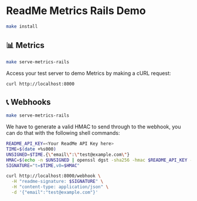 # ReadMe Metrics Rails Demo

```sh
make install
```

## 📊 Metrics

```sh
make serve-metrics-rails
```

Access your test server to demo Metrics by making a cURL request:

```sh
curl http://localhost:8000
```

## 📞 Webhooks

```sh
make serve-metrics-rails
```

We have to generate a valid HMAC to send through to the webhook, you can do that with the following shell commands:

```sh
README_API_KEY=<Your ReadMe API Key here>
TIME=$(date +%s000)
UNSIGNED=$TIME.{\"email\":\"test@example.com\"}
HMAC=$(echo -n $UNSIGNED | openssl dgst -sha256 -hmac $README_API_KEY -hex)
SIGNATURE="t=$TIME,v0=$HMAC"

curl http://localhost:8000/webhook \
  -H "readme-signature: $SIGNATURE" \
  -H "content-type: application/json" \
  -d '{"email":"test@example.com"}'
```

